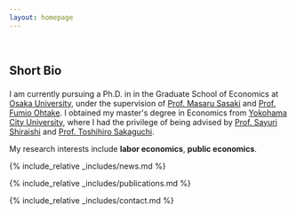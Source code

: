 ```yaml
---
layout: homepage
---
```


<h1 id="about-me">

</h1>

<h2 style="margin: 60px 0px 10px;">

Short Bio

</h2>

I am currently pursuing a Ph.D. in in the Graduate School of Economics at [Osaka University](https://www.econ.osaka-u.ac.jp/en/), under the supervision of [Prof. Masaru Sasaki](https://www.iza.org/person/7690/masaru-sasaki) and [Prof. Fumio Ohtake](http://www2.econ.osaka-u.ac.jp/~ohtake/). I obtained my master's degree in Economics from [Yokohama City University](https://www-user.yokohama-cu.ac.jp/~english/index.php/academics/graduate/intman/), where I had the privilege of being advised by [Prof. Sayuri Shiraishi](https://researchmap.jp/read0067607?lang=english) and [Prof. Toshihiro Sakaguchi](https://researchmap.jp/read0074218?lang=english).

My research interests include **labor economics**, **public economics**.

{% include_relative _includes/news.md %}

{% include_relative _includes/publications.md %}

{% include_relative _includes/contact.md %}
